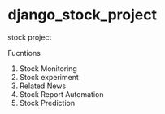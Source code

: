 # django_stock_project
stock project

Fucntions
1. Stock Monitoring
2. Stock experiment
3. Related News
4. Stock Report Automation
5. Stock Prediction
